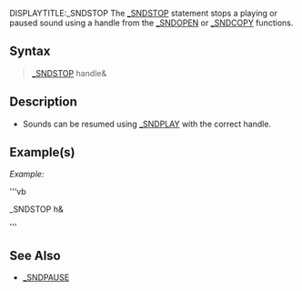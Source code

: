 DISPLAYTITLE:_SNDSTOP
The [_SNDSTOP](_SNDSTOP) statement stops a playing or paused sound using a handle from the [_SNDOPEN](_SNDOPEN) or [_SNDCOPY](_SNDCOPY) functions.


## Syntax

>  [_SNDSTOP](_SNDSTOP) handle&


## Description

* Sounds can be resumed using [_SNDPLAY](_SNDPLAY) with the correct handle.


## Example(s)

*Example:*

'''vb

_SNDSTOP h& 

'''


## See Also

* [_SNDPAUSE](_SNDPAUSE)




